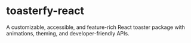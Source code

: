 # toasterfy-react
A customizable, accessible, and feature-rich React toaster package with animations, theming, and developer-friendly APIs.
